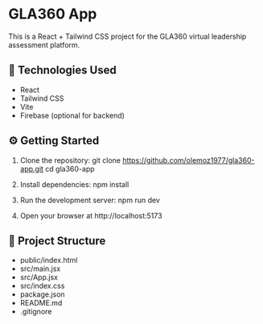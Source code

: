 # GLA360 App

This is a React + Tailwind CSS project for the GLA360 virtual leadership assessment platform.

## 🚀 Technologies Used
- React
- Tailwind CSS
- Vite
- Firebase (optional for backend)

## ⚙️ Getting Started

1. Clone the repository:
   git clone https://github.com/olemoz1977/gla360-app.git
   cd gla360-app

2. Install dependencies:
   npm install

3. Run the development server:
   npm run dev

4. Open your browser at http://localhost:5173

## 📁 Project Structure
- public/index.html
- src/main.jsx
- src/App.jsx
- src/index.css
- package.json
- README.md
- .gitignore